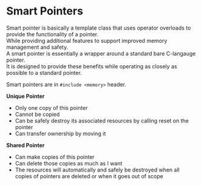 # Smart Pointers

Smart pointer is basically a template class that uses operator overloads to provide the functionality of a pointer.  
While providing additional features to support improved memory management and safety.  
A smart pointer is essentially a wrapper around a standard bare C-langauge pointer.  
It is designed to provide these benefits while operating as closely as possible to a standard pointer.  

Smart pointers are in `#include <memory>` header.

**Unique Pointer**
- Only one copy of this pointer
- Cannot be copied
- Can be safely destroy its associated resources by calling reset on the pointer
- Can transfer ownership by moving it

**Shared Pointer**
- Can make copies of this pointer
- Can delete those copies as much as I want
- The resources will automatically and safely be destroyed when all copies of pointers are deleted or when it goes out of scope

